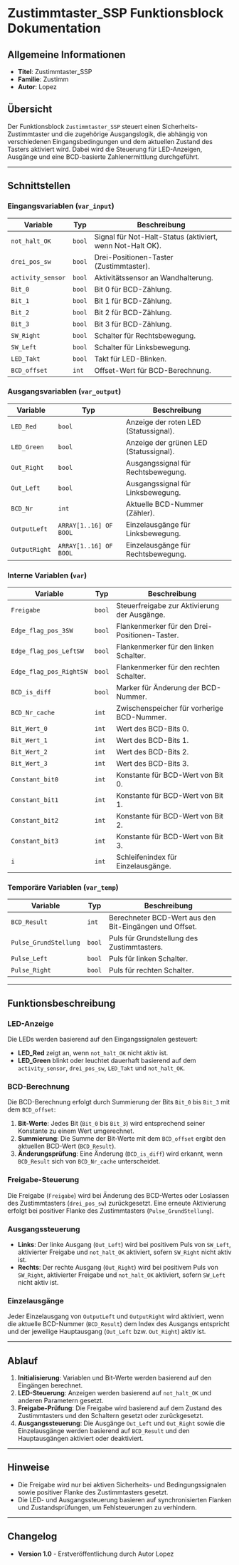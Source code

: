 # Zustimmtaster_SSP Funktionsblock Dokumentation

## Allgemeine Informationen
- **Titel**: Zustimmtaster_SSP
- **Familie**: Zustimm
- **Autor**: Lopez

## Übersicht
Der Funktionsblock `Zustimmtaster_SSP` steuert einen Sicherheits-Zustimmtaster und die zugehörige Ausgangslogik, die abhängig von verschiedenen Eingangsbedingungen und dem aktuellen Zustand des Tasters aktiviert wird. Dabei wird die Steuerung für LED-Anzeigen, Ausgänge und eine BCD-basierte Zahlenermittlung durchgeführt.

---

## Schnittstellen

### Eingangsvariablen (`var_input`)
| Variable         | Typ    | Beschreibung                                             |
|------------------|--------|----------------------------------------------------------|
| `not_halt_OK`    | `bool` | Signal für Not-Halt-Status (aktiviert, wenn Not-Halt OK). |
| `drei_pos_sw`    | `bool` | Drei-Positionen-Taster (Zustimmtaster).                  |
| `activity_sensor`| `bool` | Aktivitätssensor an Wandhalterung.                       |
| `Bit_0`          | `bool` | Bit 0 für BCD-Zählung.                                   |
| `Bit_1`          | `bool` | Bit 1 für BCD-Zählung.                                   |
| `Bit_2`          | `bool` | Bit 2 für BCD-Zählung.                                   |
| `Bit_3`          | `bool` | Bit 3 für BCD-Zählung.                                   |
| `SW_Right`       | `bool` | Schalter für Rechtsbewegung.                             |
| `SW_Left`        | `bool` | Schalter für Linksbewegung.                              |
| `LED_Takt`       | `bool` | Takt für LED-Blinken.                                    |
| `BCD_offset`     | `int`  | Offset-Wert für BCD-Berechnung.                          |

### Ausgangsvariablen (`var_output`)
| Variable         | Typ            | Beschreibung                                          |
|------------------|----------------|-------------------------------------------------------|
| `LED_Red`        | `bool`         | Anzeige der roten LED (Statussignal).                 |
| `LED_Green`      | `bool`         | Anzeige der grünen LED (Statussignal).                |
| `Out_Right`      | `bool`         | Ausgangssignal für Rechtsbewegung.                    |
| `Out_Left`       | `bool`         | Ausgangssignal für Linksbewegung.                     |
| `BCD_Nr`         | `int`          | Aktuelle BCD-Nummer (Zähler).                         |
| `OutputLeft`     | `ARRAY[1..16] OF BOOL` | Einzelausgänge für Linksbewegung. |
| `OutputRight`    | `ARRAY[1..16] OF BOOL` | Einzelausgänge für Rechtsbewegung. |

### Interne Variablen (`var`)
| Variable             | Typ    | Beschreibung                                         |
|----------------------|--------|------------------------------------------------------|
| `Freigabe`           | `bool` | Steuerfreigabe zur Aktivierung der Ausgänge.         |
| `Edge_flag_pos_3SW`  | `bool` | Flankenmerker für den Drei-Positionen-Taster.        |
| `Edge_flag_pos_LeftSW` | `bool` | Flankenmerker für den linken Schalter.             |
| `Edge_flag_pos_RightSW` | `bool` | Flankenmerker für den rechten Schalter.            |
| `BCD_is_diff`        | `bool` | Marker für Änderung der BCD-Nummer.                  |
| `BCD_Nr_cache`       | `int`  | Zwischenspeicher für vorherige BCD-Nummer.           |
| `Bit_Wert_0`         | `int`  | Wert des BCD-Bits 0.                                 |
| `Bit_Wert_1`         | `int`  | Wert des BCD-Bits 1.                                 |
| `Bit_Wert_2`         | `int`  | Wert des BCD-Bits 2.                                 |
| `Bit_Wert_3`         | `int`  | Wert des BCD-Bits 3.                                 |
| `Constant_bit0`      | `int`  | Konstante für BCD-Wert von Bit 0.                    |
| `Constant_bit1`      | `int`  | Konstante für BCD-Wert von Bit 1.                    |
| `Constant_bit2`      | `int`  | Konstante für BCD-Wert von Bit 2.                    |
| `Constant_bit3`      | `int`  | Konstante für BCD-Wert von Bit 3.                    |
| `i`                  | `int`  | Schleifenindex für Einzelausgänge.                   |

### Temporäre Variablen (`var_temp`)
| Variable               | Typ    | Beschreibung                                           |
|------------------------|--------|--------------------------------------------------------|
| `BCD_Result`           | `int`  | Berechneter BCD-Wert aus den Bit-Eingängen und Offset. |
| `Pulse_GrundStellung`  | `bool` | Puls für Grundstellung des Zustimmtasters.             |
| `Pulse_Left`           | `bool` | Puls für linken Schalter.                              |
| `Pulse_Right`          | `bool` | Puls für rechten Schalter.                             |

---

## Funktionsbeschreibung

### LED-Anzeige
Die LEDs werden basierend auf den Eingangssignalen gesteuert:
- **LED_Red** zeigt an, wenn `not_halt_OK` nicht aktiv ist.
- **LED_Green** blinkt oder leuchtet dauerhaft basierend auf dem `activity_sensor`, `drei_pos_sw`, `LED_Takt` und `not_halt_OK`.

### BCD-Berechnung
Die BCD-Berechnung erfolgt durch Summierung der Bits `Bit_0` bis `Bit_3` mit dem `BCD_offset`:
1. **Bit-Werte**: Jedes Bit (`Bit_0` bis `Bit_3`) wird entsprechend seiner Konstante zu einem Wert umgerechnet.
2. **Summierung**: Die Summe der Bit-Werte mit dem `BCD_offset` ergibt den aktuellen BCD-Wert (`BCD_Result`).
3. **Änderungsprüfung**: Eine Änderung (`BCD_is_diff`) wird erkannt, wenn `BCD_Result` sich von `BCD_Nr_cache` unterscheidet.

### Freigabe-Steuerung
Die Freigabe (`Freigabe`) wird bei Änderung des BCD-Wertes oder Loslassen des Zustimmtasters (`drei_pos_sw`) zurückgesetzt. Eine erneute Aktivierung erfolgt bei positiver Flanke des Zustimmtasters (`Pulse_GrundStellung`).

### Ausgangssteuerung
- **Links**: Der linke Ausgang (`Out_Left`) wird bei positivem Puls von `SW_Left`, aktivierter Freigabe und `not_halt_OK` aktiviert, sofern `SW_Right` nicht aktiv ist.
- **Rechts**: Der rechte Ausgang (`Out_Right`) wird bei positivem Puls von `SW_Right`, aktivierter Freigabe und `not_halt_OK` aktiviert, sofern `SW_Left` nicht aktiv ist.

### Einzelausgänge
Jeder Einzelausgang von `OutputLeft` und `OutputRight` wird aktiviert, wenn die aktuelle BCD-Nummer (`BCD_Result`) dem Index des Ausgangs entspricht und der jeweilige Hauptausgang (`Out_Left` bzw. `Out_Right`) aktiv ist.

---

## Ablauf

1. **Initialisierung**: Variablen und Bit-Werte werden basierend auf den Eingängen berechnet.
2. **LED-Steuerung**: Anzeigen werden basierend auf `not_halt_OK` und anderen Parametern gesetzt.
3. **Freigabe-Prüfung**: Die Freigabe wird basierend auf dem Zustand des Zustimmtasters und den Schaltern gesetzt oder zurückgesetzt.
4. **Ausgangssteuerung**: Die Ausgänge `Out_Left` und `Out_Right` sowie die Einzelausgänge werden basierend auf `BCD_Result` und den Hauptausgängen aktiviert oder deaktiviert.

---

## Hinweise
- Die Freigabe wird nur bei aktiven Sicherheits- und Bedingungssignalen sowie positiver Flanke des Zustimmtasters gesetzt.
- Die LED- und Ausgangssteuerung basieren auf synchronisierten Flanken und Zustandsprüfungen, um Fehlsteuerungen zu verhindern.

--- 

## Changelog
- **Version 1.0** - Erstveröffentlichung durch Autor Lopez
